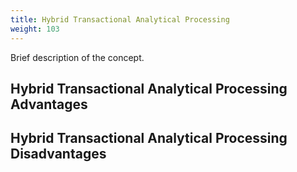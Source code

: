 ```yaml
---
title: Hybrid Transactional Analytical Processing
weight: 103
---
```


Brief description of the concept.

## Hybrid Transactional Analytical Processing Advantages

## Hybrid Transactional Analytical Processing Disadvantages


